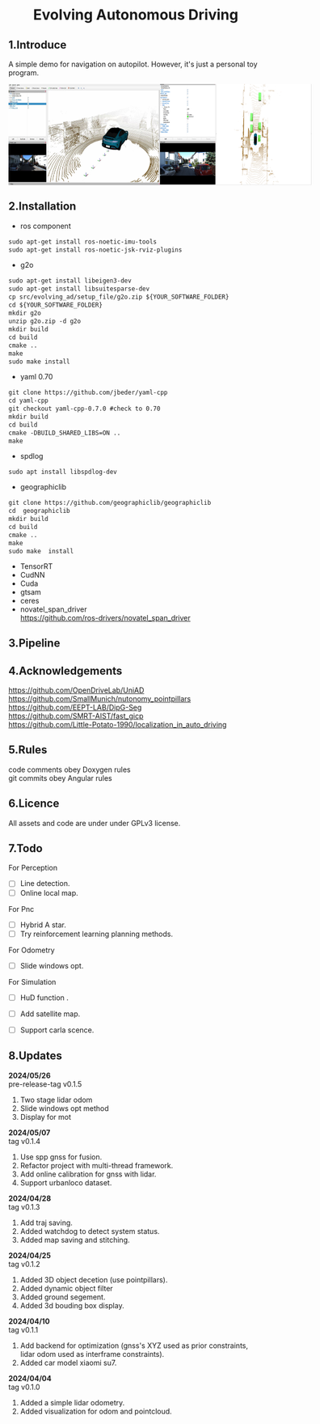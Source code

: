<div align="center">   

# Evolving  Autonomous Driving
</div>

## 1.Introduce
A simple demo for  navigation on autopilot. However, it's just a personal toy program. <br>

<div style="display: flex; justify-content: space-between;">
    <img src="/pic/display.jpeg" alt="图片alt" title="图片title" width="300px" height="200px" objectfit="cover" >
    <img src="/pic/display2.png" alt="图片alt" title="图片title" width="300px" height="200px" objectfit="cover" >
</div>

## 2.Installation
+ ros component
```
sudo apt-get install ros-noetic-imu-tools
sudo apt-get install ros-noetic-jsk-rviz-plugins
```
+ g2o <br>
```shell
sudo apt-get install libeigen3-dev
sudo apt-get install libsuitesparse-dev 
cp src/evolving_ad/setup_file/g2o.zip ${YOUR_SOFTWARE_FOLDER}
cd ${YOUR_SOFTWARE_FOLDER}
mkdir g2o
unzip g2o.zip -d g2o
mkdir build
cd build
cmake ..
make 
sudo make install 
```
+ yaml 0.70
```shell
git clone https://github.com/jbeder/yaml-cpp
cd yaml-cpp
git checkout yaml-cpp-0.7.0 #check to 0.70
mkdir build 
cd build
cmake -DBUILD_SHARED_LIBS=ON ..
make 
```
+ spdlog
```shell
sudo apt install libspdlog-dev
```
+ geographiclib
```
git clone https://github.com/geographiclib/geographiclib
cd  geographiclib
mkdir build
cd build
cmake ..
make 
sudo make  install
```
+ TensorRT
+ CudNN
+ Cuda
+ gtsam
+ ceres
+ novatel_span_driver <br>
https://github.com/ros-drivers/novatel_span_driver <br>

## 3.Pipeline

## 4.Acknowledgements
https://github.com/OpenDriveLab/UniAD  <br>
https://github.com/SmallMunich/nutonomy_pointpillars <br>
https://github.com/EEPT-LAB/DipG-Seg<br>
https://github.com/SMRT-AIST/fast_gicp <br>
https://github.com/Little-Potato-1990/localization_in_auto_driving <br>

## 5.Rules
code comments obey Doxygen rules <br>
git commits obey Angular rules <br>

## 6.Licence
All assets and code are under  under GPLv3 license. <br>

## 7.Todo
For Perception<br>
- [ ] Line detection.<br>
- [ ] Online local map. <br>

For Pnc<br>
- [ ] Hybrid A star.<br>
- [ ] Try reinforcement learning planning methods.<br>

For Odometry<br>
- [ ] Slide windows opt.<br>
  
For Simulation<br>
- [ ] HuD function . <br>
- [ ] Add satellite map. <br>
- [ ] Support carla scence. <br>


## 8.Updates

**2024/05/26** <br>
pre-release-tag v0.1.5 <br>
1. Two stage lidar odom
2. Slide windows opt method
3. Display for mot


**2024/05/07** <br>
tag v0.1.4 <br>
1. Use spp gnss for fusion. <br>
2. Refactor project with multi-thread framework. <br>
3. Add online calibration for gnss with lidar. <br>
4. Support urbanloco dataset. <br> 


**2024/04/28** <br>
tag v0.1.3 <br>
1. Add traj saving.<br>
2. Added watchdog to detect system status.<br>
3. Added map saving and stitching.<br>


**2024/04/25** <br>
tag v0.1.2 <br>
1. Added 3D object decetion (use pointpillars). <br>
2. Added dynamic object filter <br>
3. Added ground segement. <br>
4. Added 3d bouding box display. <br>


**2024/04/10** <br>
tag v0.1.1 <br>
1. Add backend for optimization (gnss's XYZ used as prior constraints, lidar odom used as interframe constraints). <br>
2. Added car model xiaomi su7. <br>

**2024/04/04** <br>
tag v0.1.0 <br>
1. Added a simple lidar odometry. <br>
2. Added visualization for odom and pointcloud. <br>
